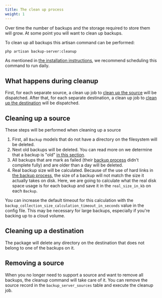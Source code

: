 ```yaml
---
title: The clean up process
weight: 1
---
```


Over time the number of backups and the storage required to store them will grow. At some point you will want to clean up backups.

To clean up all backups this artisan command can be performed:

```bash
php artisan backup-server:cleanup
```

As mentioned in [the installation instructions](/docs/laravel-backup-server/v3/installation-setup), we recommend scheduling this command to run daily.

## What happens during cleanup

First, for each separate source, a clean up job to [clean up the source](docs/laravel-backup-server/v3/cleaning-up-backups/the-cleanup-process) will be dispatched. After that, for each separate destination, a clean up job to [clean up the destination](docs/laravel-backup-server/v1/cleaning-up-backups/the-cleanup-process) will be dispatched.

## Cleaning up a source

These steps will be performed when cleaning up a source

1. First, all `Backup` models that do not have a directory on the filesystem will be deleted.
2. Next old backups will be deleted. You can read more on we determine that a backup is "old" [in this section](/docs/laravel-backup-server/v3/cleaning-up-backups/determining-old-backups).
3. All backups that are mark as failed (their [backup process](/docs/laravel-backup-server/v3/taking-backups/the-backup-process) didn't complete fully) and are older than a day will be deleted.
4. Real backup size will be calculated. Because of the use of hard links in [the backup process](/docs/laravel-backup-server/v3/taking-backups/the-backup-process), the size of a backup will not match the size it actually takes on disk. Here, we are going to calculate what the real disk space usage is for each backup and save it in the `real_size_in_kb` on each `Backup`.

You can increase the default timeout for this calculation with the `backup_collection_size_calculation_timeout_in_seconds` value in the config file. This may be necessary for large backups, especially if you're backing up to a cloud volume.

## Cleaning up a destination

The package will delete any directory on the destination that does not belong to one of the backups on it.

## Removing a source

When you no longer need to support a source and want to remove all backups, the cleanup command will take care of it.
You can remove the source record in the `backup_server_sources` table and execute the cleanup job.
